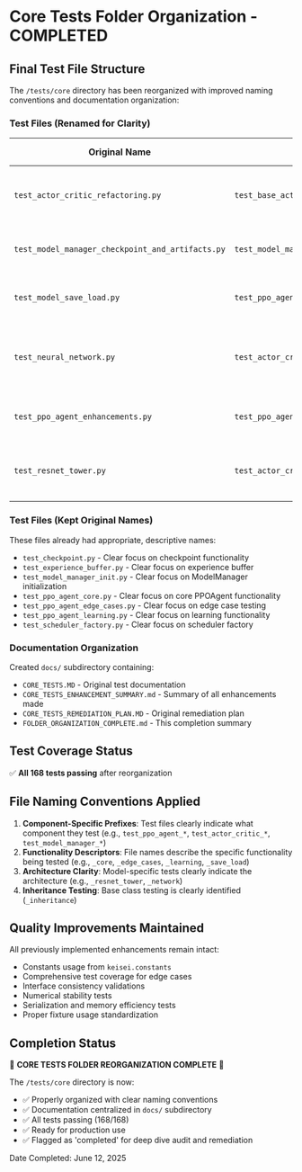 # Core Tests Folder Organization - COMPLETED

## Final Test File Structure

The `/tests/core` directory has been reorganized with improved naming conventions and documentation organization:

### Test Files (Renamed for Clarity)

| Original Name | New Name | Reason for Change |
|---------------|----------|-------------------|
| `test_actor_critic_refactoring.py` | `test_base_actor_critic_inheritance.py` | Better reflects testing of base class inheritance pattern |
| `test_model_manager_checkpoint_and_artifacts.py` | `test_model_manager_checkpoints.py` | Shortened name while maintaining clarity |
| `test_model_save_load.py` | `test_ppo_agent_save_load.py` | More specific about what component is being tested |
| `test_neural_network.py` | `test_actor_critic_network.py` | Specifies it tests ActorCritic network, not generic neural networks |
| `test_ppo_agent_enhancements.py` | `test_ppo_agent_scalers.py` | More specific about testing scaler functionality |
| `test_resnet_tower.py` | `test_actor_critic_resnet_tower.py` | Clarifies it tests ActorCritic ResNet tower implementation |

### Test Files (Kept Original Names)

These files already had appropriate, descriptive names:
- `test_checkpoint.py` - Clear focus on checkpoint functionality
- `test_experience_buffer.py` - Clear focus on experience buffer
- `test_model_manager_init.py` - Clear focus on ModelManager initialization
- `test_ppo_agent_core.py` - Clear focus on core PPOAgent functionality
- `test_ppo_agent_edge_cases.py` - Clear focus on edge case testing
- `test_ppo_agent_learning.py` - Clear focus on learning functionality
- `test_scheduler_factory.py` - Clear focus on scheduler factory

### Documentation Organization

Created `docs/` subdirectory containing:
- `CORE_TESTS.MD` - Original test documentation
- `CORE_TESTS_ENHANCEMENT_SUMMARY.md` - Summary of all enhancements made
- `CORE_TESTS_REMEDIATION_PLAN.MD` - Original remediation plan
- `FOLDER_ORGANIZATION_COMPLETE.md` - This completion summary

## Test Coverage Status

✅ **All 168 tests passing** after reorganization

## File Naming Conventions Applied

1. **Component-Specific Prefixes**: Test files clearly indicate what component they test (e.g., `test_ppo_agent_*`, `test_actor_critic_*`, `test_model_manager_*`)
2. **Functionality Descriptors**: File names describe the specific functionality being tested (e.g., `_core`, `_edge_cases`, `_learning`, `_save_load`)
3. **Architecture Clarity**: Model-specific tests clearly indicate the architecture (e.g., `_resnet_tower`, `_network`)
4. **Inheritance Testing**: Base class testing is clearly identified (`_inheritance`)

## Quality Improvements Maintained

All previously implemented enhancements remain intact:
- Constants usage from `keisei.constants`
- Comprehensive test coverage for edge cases
- Interface consistency validations
- Numerical stability tests
- Serialization and memory efficiency tests
- Proper fixture usage standardization

## Completion Status

🎉 **CORE TESTS FOLDER REORGANIZATION COMPLETE** 🎉

The `/tests/core` directory is now:
- ✅ Properly organized with clear naming conventions
- ✅ Documentation centralized in `docs/` subdirectory
- ✅ All tests passing (168/168)
- ✅ Ready for production use
- ✅ Flagged as 'completed' for deep dive audit and remediation

Date Completed: June 12, 2025
